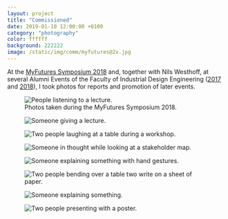 ```yaml
---
layout: project
title: "Commissioned"
date: 2019-01-10 12:00:00 +0100
category: "photography"
color: ffffff
background: 222222
image: /static/img/comm/myfutures@2x.jpg
---
```


At the [MyFutures Symposium 2018](http://studiolab.ide.tudelft.nl/studiolab/myfutures/2018/02/06/myfutures-symposium-2018-provided-strategies-in-designing-for-personal-futures/) and, together with Nils Westhoff, at several Alumni Events of the Faculty of Industrial Design Engineering ([2017](https://www.flickr.com/photos/idetudelft/sets/72157684725144740) and [2018](https://www.flickr.com/photos/idetudelft/albums/72157697829725654)), I took photos for reports and promotion of later events.

<div class="project__picture-group">

  <figure class="project__picture">
    <img class="project__image" alt="People listening to a lecture."
      srcset="/static/img/comm/myfutures-1.jpg 1x,
        /static/img/comm/myfutures-1.jpg 2x"
      src="/static/img/comm/myfutures-1.jpg">
    <figcaption class="project__caption">
      Photos taken during the MyFutures Symposium 2018.
    </figcaption>
  </figure>

  <figure class="project__picture">
    <img class="project__image" alt="Someone giving a lecture."
      srcset="/static/img/comm/myfutures-2.jpg 1x,
        /static/img/comm/myfutures-2.jpg 2x"
      src="/static/img/comm/myfutures-2.jpg">
    <figcaption class="project__caption"></figcaption>
  </figure>

  <figure class="project__picture">
    <img class="project__image" alt="Two people laughing at a table during a workshop."
      srcset="/static/img/comm/myfutures-3.jpg 1x,
        /static/img/comm/myfutures-3.jpg 2x"
      src="/static/img/comm/myfutures-3.jpg">
    <figcaption class="project__caption"></figcaption>
  </figure>

  <figure class="project__picture">
    <img class="project__image" alt="Someone in thought while looking at a stakeholder map."
      srcset="/static/img/comm/myfutures-4.jpg 1x,
        /static/img/comm/myfutures-4.jpg 2x"
      src="/static/img/comm/myfutures-4.jpg">
    <figcaption class="project__caption"></figcaption>
  </figure>

  <figure class="project__picture">
    <img class="project__image" alt="Someone explaining something with hand gestures."
      srcset="/static/img/comm/myfutures-5.jpg 1x,
        /static/img/comm/myfutures-5.jpg 2x"
      src="/static/img/comm/myfutures-5.jpg">
    <figcaption class="project__caption"></figcaption>
  </figure>

  <figure class="project__picture">
    <img class="project__image" alt="Two people bending over a table two write on a sheet of paper."
      srcset="/static/img/comm/myfutures-6.jpg 1x,
        /static/img/comm/myfutures-6.jpg 2x"
      src="/static/img/comm/myfutures-6.jpg">
    <figcaption class="project__caption"></figcaption>
  </figure>

  <figure class="project__picture">
    <img class="project__image" alt="Someone explaining something."
      srcset="/static/img/comm/myfutures-7.jpg 1x,
        /static/img/comm/myfutures-7.jpg 2x"
      src="/static/img/comm/myfutures-7.jpg">
    <figcaption class="project__caption"></figcaption>
  </figure>

  <figure class="project__picture">
    <img class="project__image" alt="Two people presenting with a poster."
      srcset="/static/img/comm/myfutures-8.jpg 1x,
        /static/img/comm/myfutures-8.jpg 2x"
      src="/static/img/comm/myfutures-8.jpg">
    <figcaption class="project__caption"></figcaption>
  </figure>

</div>
